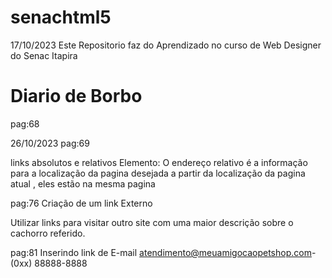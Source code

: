 # senachtml5

17/10/2023 Este Repositorio faz do Aprendizado no curso de Web Designer do Senac Itapira
# Diario de Borbo
pag:68

26/10/2023
pag:69

links absolutos e relativos 
Elemento: <!-- Elemento<a> -->
O endereço relativo é a informação para a localização da pagina desejada a partir da localização da pagina atual , eles estão na mesma pagina

pag:76 
Criação de um link Externo 
<!-- <a href="https://pt.wikipedia.org/wiki/Lhasa_apso" target="_blank">Tenha mais informações</a> -->
Utilizar links para visitar outro site com uma maior descrição sobre o cachorro referido.

pag:81 
Inserindo link de E-mail 
<a href="emailto:atendimento@meuamigocaopetshop.com">atendimento@meuamigocaopetshop.com</a>- (0xx) 88888-8888